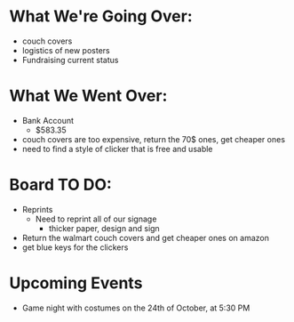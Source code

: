 # What We're Going Over:

- couch covers
- logistics of new posters
- Fundraising current status

# What We Went Over:

- Bank Account
    - $583.35
- couch covers are too expensive, return the 70$ ones, get cheaper ones
- need to find a style of clicker that is free and usable

# Board TO DO:

- Reprints
    - Need to reprint all of our signage
        - thicker paper, design and sign
- Return the walmart couch covers and get cheaper ones on amazon
- get blue keys for the clickers


# Upcoming Events

- Game night with costumes on the 24th of October, at 5:30 PM